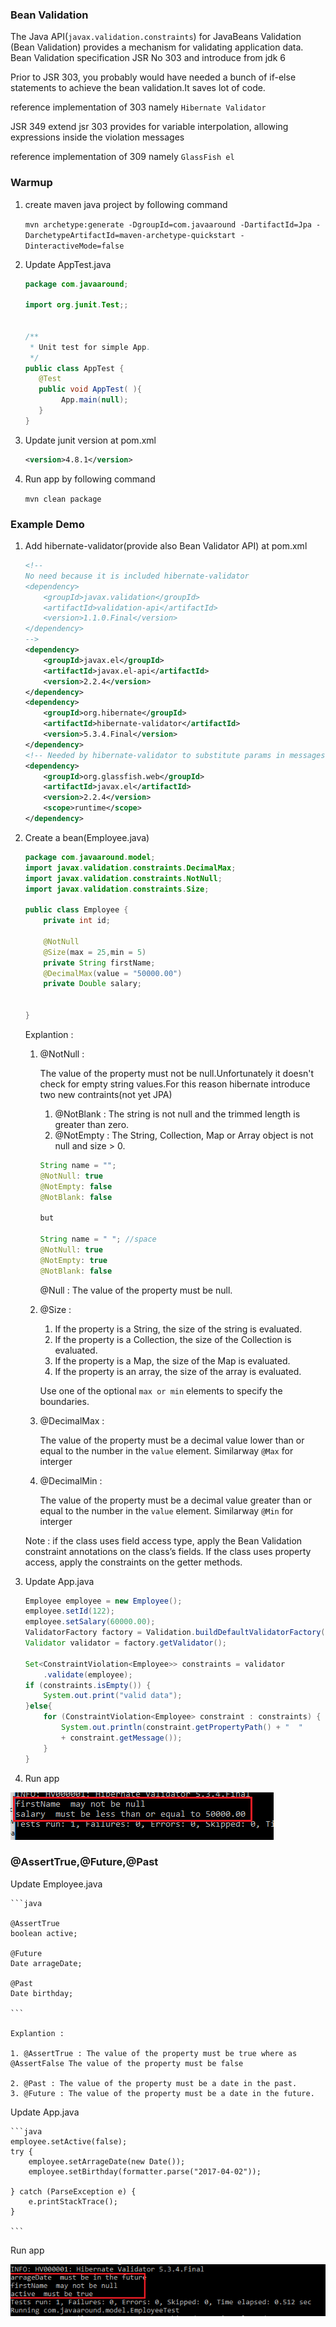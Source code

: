 ### Bean Validation ###
The Java API(`javax.validation.constraints`) for JavaBeans Validation (Bean Validation) provides a mechanism for validating application data.
Bean Validation specification JSR No 303 and introduce from jdk 6

Prior to JSR 303, you probably would have needed a bunch of if-else statements to achieve the bean validation.It saves lot of code.

reference implementation of 303 namely `Hibernate Validator`

JSR 349 extend jsr 303 provides for variable interpolation, allowing expressions inside the violation messages

reference implementation of 309 namely `GlassFish el`
 
### Warmup ###

1. create maven java project by following command

	`mvn archetype:generate -DgroupId=com.javaaround -DartifactId=Jpa -DarchetypeArtifactId=maven-archetype-quickstart -DinteractiveMode=false`

2. Update AppTest.java
	```java
	package com.javaaround;

	import org.junit.Test;;

	
	/**
	 * Unit test for simple App.
	 */
	public class AppTest {
	   @Test
	   public void AppTest( ){
	        App.main(null);
	   }
	}
	```

3. Update junit version at pom.xml

	```xml
	<version>4.8.1</version>
	```

4. Run app by following command

	`mvn clean package`


### Example Demo ###

1. Add hibernate-validator(provide also Bean Validator API) at pom.xml
	```xml
	<!-- 
	No need because it is included hibernate-validator
	<dependency>
	    <groupId>javax.validation</groupId>
	    <artifactId>validation-api</artifactId>
	    <version>1.1.0.Final</version>
	</dependency> 
	-->
	<dependency>
	    <groupId>javax.el</groupId>
	    <artifactId>javax.el-api</artifactId>
	    <version>2.2.4</version>
	</dependency>
	<dependency>
	    <groupId>org.hibernate</groupId>
	    <artifactId>hibernate-validator</artifactId>
	    <version>5.3.4.Final</version>
	</dependency>
	<!-- Needed by hibernate-validator to substitute params in messages: -->
	<dependency>
	    <groupId>org.glassfish.web</groupId>
	    <artifactId>javax.el</artifactId>
	    <version>2.2.4</version>
	    <scope>runtime</scope>
	</dependency>
	```

2. Create a bean(Employee.java)

	```java
	package com.javaaround.model;
	import javax.validation.constraints.DecimalMax;
	import javax.validation.constraints.NotNull;
	import javax.validation.constraints.Size;

	public class Employee { 
	    private int id;

	    @NotNull
	    @Size(max = 25,min = 5)  
	    private String firstName;
		@DecimalMax(value = "50000.00")
	    private Double salary;  

	    
	}   
	``` 

	Explantion :
 
	1. @NotNull :

		The value of the property must not be null.Unfortunately it doesn't check for empty string values.For this reason hibernate introduce two new contraints(not yet JPA)

		1. @NotBlank :  The string is not null and the trimmed length is greater than zero.
		2. @NotEmpty : The String, Collection, Map or Array object is not null and size > 0.

		```java
		String name = "";
		@NotNull: true
		@NotEmpty: false
		@NotBlank: false

		but 

		String name = " "; //space
		@NotNull: true
		@NotEmpty: true
		@NotBlank: false
		```

		@Null : The value of the property must be null.


	2. @Size :

		1. If the property is a String, the size of the string is evaluated. 
		2. If the property is a Collection, the size of the Collection is evaluated. 
		3. If the property is a Map, the size of the Map is evaluated. 
		3. If the property is an array, the size of the array is evaluated.

		Use one of the optional `max or min` elements to specify the boundaries.

	3. @DecimalMax :

		The value of the property must be a decimal value lower than or equal to the number in the `value` element. Similarway `@Max` for interger

	4. @DecimalMin :

		The value of the property must be a decimal value greater than or equal to the number in the `value` element.	Similarway `@Min` for interger

	Note : if the class uses field access type, apply the Bean Validation constraint annotations on the class’s fields. If the class uses property access, apply the constraints on the getter methods.

3. Update App.java

	```java
	Employee employee = new Employee();
	employee.setId(122);
	employee.setSalary(60000.00);
	ValidatorFactory factory = Validation.buildDefaultValidatorFactory();
	Validator validator = factory.getValidator();
	
	Set<ConstraintViolation<Employee>> constraints = validator
		.validate(employee);
	if (constraints.isEmpty()) {
		System.out.print("valid data");
	}else{	
		for (ConstraintViolation<Employee> constraint : constraints) {
			System.out.println(constraint.getPropertyPath() + "  "
			+ constraint.getMessage());
		}
	}
	```

4. Run app

![Image of Nested](images/1.png) 

### @AssertTrue,@Future,@Past ###

Update Employee.java

	```java
	
	@AssertTrue
	boolean active; 

	@Future
	Date arrageDate;

	@Past
	Date birthday;

	```

	Explantion :
 
	1. @AssertTrue : The value of the property must be true where as @AssertFalse The value of the property must be false

	2. @Past : The value of the property must be a date in the past.
	3. @Future : The value of the property must be a date in the future.

Update App.java

	```java
	employee.setActive(false);
	try {
	 	employee.setArrageDate(new Date());
	    employee.setBirthday(formatter.parse("2017-04-02"));

	} catch (ParseException e) {
	    e.printStackTrace();
	}
			
	```	

Run app

![Image of Nested](images/2.png) 